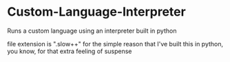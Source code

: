 # Custom-Language-Interpreter

Runs a custom language using an interpreter built in python

file extension is ".slow++" for the simple reason that I've built this in python, you know, for that extra feeling of suspense